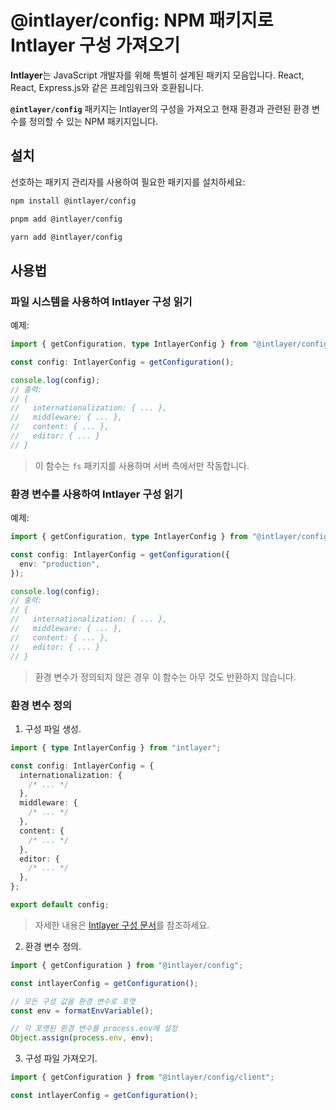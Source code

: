 # @intlayer/config: NPM 패키지로 Intlayer 구성 가져오기

**Intlayer**는 JavaScript 개발자를 위해 특별히 설계된 패키지 모음입니다. React, React, Express.js와 같은 프레임워크와 호환됩니다.

**`@intlayer/config`** 패키지는 Intlayer의 구성을 가져오고 현재 환경과 관련된 환경 변수를 정의할 수 있는 NPM 패키지입니다.

## 설치

선호하는 패키지 관리자를 사용하여 필요한 패키지를 설치하세요:

```bash packageManager="npm"
npm install @intlayer/config
```

```bash packageManager="pnpm"
pnpm add @intlayer/config
```

```bash packageManager="yarn"
yarn add @intlayer/config
```

## 사용법

### 파일 시스템을 사용하여 Intlayer 구성 읽기

예제:

```ts
import { getConfiguration, type IntlayerConfig } from "@intlayer/config";

const config: IntlayerConfig = getConfiguration();

console.log(config);
// 출력:
// {
//   internationalization: { ... },
//   middleware: { ... },
//   content: { ... },
//   editor: { ... }
// }
```

> 이 함수는 `fs` 패키지를 사용하며 서버 측에서만 작동합니다.

### 환경 변수를 사용하여 Intlayer 구성 읽기

예제:

```ts
import { getConfiguration, type IntlayerConfig } from "@intlayer/config/client";

const config: IntlayerConfig = getConfiguration({
  env: "production",
});

console.log(config);
// 출력:
// {
//   internationalization: { ... },
//   middleware: { ... },
//   content: { ... },
//   editor: { ... }
// }
```

> 환경 변수가 정의되지 않은 경우 이 함수는 아무 것도 반환하지 않습니다.

### 환경 변수 정의

1. 구성 파일 생성.

```ts fileName="intlayer.config.ts"
import { type IntlayerConfig } from "intlayer";

const config: IntlayerConfig = {
  internationalization: {
    /* ... */
  },
  middleware: {
    /* ... */
  },
  content: {
    /* ... */
  },
  editor: {
    /* ... */
  },
};

export default config;
```

> 자세한 내용은 [Intlayer 구성 문서](https://github.com/aymericzip/intlayer/blob/main/docs/docs/ko/configuration.md)를 참조하세요.

2. 환경 변수 정의.

```ts
import { getConfiguration } from "@intlayer/config";

const intlayerConfig = getConfiguration();

// 모든 구성 값을 환경 변수로 포맷
const env = formatEnvVariable();

// 각 포맷된 환경 변수를 process.env에 설정
Object.assign(process.env, env);
```

3. 구성 파일 가져오기.

```ts
import { getConfiguration } from "@intlayer/config/client";

const intlayerConfig = getConfiguration();
```

